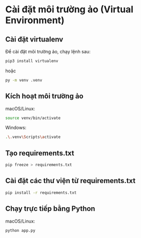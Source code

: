 # Cài đặt môi trường ảo (Virtual Environment)

## Cài đặt virtualenv

Để cài đặt môi trường ảo, chạy lệnh sau:

```bash
pip3 install virtualenv
```

hoặc

```bash
py -m venv .venv
```

## Kích hoạt môi trường ảo

macOS/Linux:

```bash
source venv/bin/activate
```

Windows:

```bash
.\.venv\Scripts\activate
```

## Tạo requirements.txt

```bash
pip freeze > requirements.txt
```

## Cài đặt các thư viện từ requirements.txt

```bash
pip install -r requirements.txt
```

## Chạy trực tiếp bằng Python

macOS/Linux:

```bash
python app.py
```
